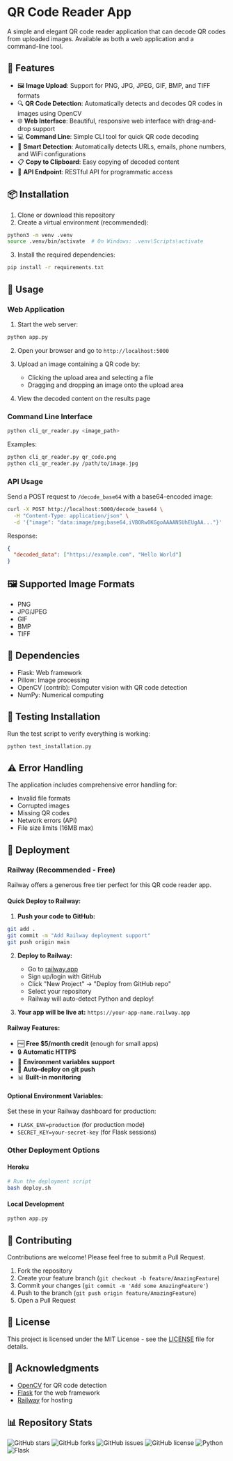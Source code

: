 # QR Code Reader App

A simple and elegant QR code reader application that can decode QR codes from uploaded images. Available as both a web application and a command-line tool.

## 🚀 Features

- 🖼️ **Image Upload**: Support for PNG, JPG, JPEG, GIF, BMP, and TIFF formats
- 🔍 **QR Code Detection**: Automatically detects and decodes QR codes in images using OpenCV
- 🌐 **Web Interface**: Beautiful, responsive web interface with drag-and-drop support
- 💻 **Command Line**: Simple CLI tool for quick QR code decoding
- 🔗 **Smart Detection**: Automatically detects URLs, emails, phone numbers, and WiFi configurations
- 📋 **Copy to Clipboard**: Easy copying of decoded content
- 🚀 **API Endpoint**: RESTful API for programmatic access

## 📦 Installation

1. Clone or download this repository
2. Create a virtual environment (recommended):
```bash
python3 -m venv .venv
source .venv/bin/activate  # On Windows: .venv\Scripts\activate
```

3. Install the required dependencies:
```bash
pip install -r requirements.txt
```

## 🎯 Usage

### Web Application

1. Start the web server:
```bash
python app.py
```

2. Open your browser and go to `http://localhost:5000`

3. Upload an image containing a QR code by:
   - Clicking the upload area and selecting a file
   - Dragging and dropping an image onto the upload area

4. View the decoded content on the results page

### Command Line Interface

```bash
python cli_qr_reader.py <image_path>
```

Examples:
```bash
python cli_qr_reader.py qr_code.png
python cli_qr_reader.py /path/to/image.jpg
```

### API Usage

Send a POST request to `/decode_base64` with a base64-encoded image:

```bash
curl -X POST http://localhost:5000/decode_base64 \
  -H "Content-Type: application/json" \
  -d '{"image": "data:image/png;base64,iVBORw0KGgoAAAANSUhEUgAA..."}'
```

Response:
```json
{
  "decoded_data": ["https://example.com", "Hello World"]
}
```

## 🖼️ Supported Image Formats

- PNG
- JPG/JPEG
- GIF
- BMP
- TIFF

## 🔧 Dependencies

- Flask: Web framework
- Pillow: Image processing
- OpenCV (contrib): Computer vision with QR code detection
- NumPy: Numerical computing

## 🧪 Testing Installation

Run the test script to verify everything is working:

```bash
python test_installation.py
```

## ⚠️ Error Handling

The application includes comprehensive error handling for:
- Invalid file formats
- Corrupted images
- Missing QR codes
- Network errors (API)
- File size limits (16MB max)

## 🚀 Deployment

### Railway (Recommended - Free)

Railway offers a generous free tier perfect for this QR code reader app.

#### Quick Deploy to Railway:

1. **Push your code to GitHub:**
```bash
git add .
git commit -m "Add Railway deployment support"
git push origin main
```

2. **Deploy to Railway:**
   - Go to [railway.app](https://railway.app)
   - Sign up/login with GitHub
   - Click "New Project" → "Deploy from GitHub repo"
   - Select your repository
   - Railway will auto-detect Python and deploy!

3. **Your app will be live at:** `https://your-app-name.railway.app`

#### Railway Features:
- 🆓 **Free $5/month credit** (enough for small apps)
- 🔒 **Automatic HTTPS**
- 🔧 **Environment variables support**
- 🚀 **Auto-deploy on git push**
- 📊 **Built-in monitoring**

#### Optional Environment Variables:
Set these in your Railway dashboard for production:
- `FLASK_ENV=production` (for production mode)
- `SECRET_KEY=your-secret-key` (for Flask sessions)

### Other Deployment Options

#### Heroku
```bash
# Run the deployment script
bash deploy.sh
```

#### Local Development
```bash
python app.py
```

## 🤝 Contributing

Contributions are welcome! Please feel free to submit a Pull Request.

1. Fork the repository
2. Create your feature branch (`git checkout -b feature/AmazingFeature`)
3. Commit your changes (`git commit -m 'Add some AmazingFeature'`)
4. Push to the branch (`git push origin feature/AmazingFeature`)
5. Open a Pull Request

## 📄 License

This project is licensed under the MIT License - see the [LICENSE](LICENSE) file for details.

## 🙏 Acknowledgments

- [OpenCV](https://opencv.org/) for QR code detection
- [Flask](https://flask.palletsprojects.com/) for the web framework
- [Railway](https://railway.app/) for hosting

## 📊 Repository Stats

![GitHub stars](https://img.shields.io/github/stars/yourusername/qr-reader?style=social)
![GitHub forks](https://img.shields.io/github/forks/yourusername/qr-reader?style=social)
![GitHub issues](https://img.shields.io/github/issues/yourusername/qr-reader)
![GitHub license](https://img.shields.io/github/license/yourusername/qr-reader)
![Python](https://img.shields.io/badge/python-3.8+-blue.svg)
![Flask](https://img.shields.io/badge/flask-2.0+-green.svg)